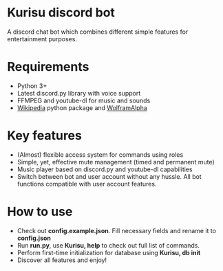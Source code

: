 # Kurisu discord bot
A discord chat bot which combines different simple features for entertainment purposes.

# Requirements
<ul>
<li>Python 3+</li>
<li>Latest discord.py library with voice support</li>
<li>FFMPEG and youtube-dl for music and sounds</li>
<li><a href="https://pypi.python.org/pypi/wikipedia/" target="_blank">Wikipedia</a> python package and <a href="https://pypi.python.org/pypi/wolframalpha/" target="_blank">WolframAlpha</a>
</ul>

# Key features
<ul>
<li>(Almost) flexible access system for commands using roles</li>
<li>Simple, yet, effective mute management (timed and permanent mute)</li>
<li>Music player based on discord.py and youtube-dl capabilities</li>
<li>Switch between bot and user account without any hussle. All bot functions compatible with user account features.</li>
</ul>

# How to use
<ul>
<li>Check out <b>config.example.json</b>. Fill necessary fields and rename it to <b>config.json</b></li>
<li>Run <b>run.py</b>, use <b>Kurisu, help</b> to check out full list of commands.</li>
<li>Perform first-time initialization for database using <b>Kurisu, db init</b></li>
<li>Discover all features and enjoy!</li>
</ul>
